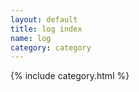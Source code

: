 ```yaml
---
layout: default
title: log index
name: log
category: category
---
```

{% include category.html %}
